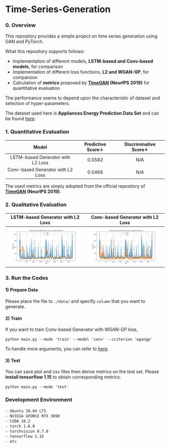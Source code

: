 # Time-Series-Generation

### 0. Overview
This repository provides a simple project on time series generation using GAN and PyTorch. 

What this repository supports follows:

- Implementation of different models, **LSTM-based and Conv-based models**, for comparison
- Implementation of different loss functions, **L2 and WGAN-GP**, for comparsion
- Calculation of **metrics** proposed by **[TimeGAN](https://papers.nips.cc/paper/2019/hash/c9efe5f26cd17ba6216bbe2a7d26d490-Abstract.html) (NeurIPS 2019)** for quantitative evaluation

The performance seems to depend upon the characteristic of dataset and selection of hyper-parameters.

The dataset used here is **Appliances Energy Prediction Data Set** and can be found [here](https://archive.ics.uci.edu/ml/datasets/Appliances+energy+prediction).

### 1. Quantitative Evaluation

| Model | Predictive Score↓ | Discriminative Score↓ |
|:---:|:---:|:---:|
| LSTM-based Generator with L2 Loss | 0.0582 | N/A |
| Conv-based Generator with L2 Loss | 0.0466 | N/A |

The used metrics are simply adopted from the official repository of **[TimeGAN](https://github.com/jsyoon0823/TimeGAN) (NeurIPS 2019)**.

### 2. Qualitative Evaluation

| LSTM-based Generator with L2 Loss | Conv-based Generator with L2 Loss |
|:---:|:---:|
| <img src = './results/inference/FakeTS_usingLSTMGenerator_and_L2_Epoch1000.png'> | <img src = './results/inference/FakeTS_usingConvGenerator_and_L2_Epoch1000.png'> |

### 3. Run the Codes
#### 1) Prepare Data
Please place the file to `./data/` and specify `column` that you want to generate.

#### 2) Train
If you want to train Conv-based Generator with WGAN-GP loss,
```
python main.py --mode 'train' --model 'conv' --criterion 'wgangp'
```

To handle more arguments, you can refer to [here](https://github.com/hee9joon/Time-Series-Generation/blob/main/main.py#L262).

#### 3) Test
You can save plot and csv files then derive metrics on the test set. Please **install tensorflow 1.15** to obtain corresponding metrics.

```
python main.py --mode 'test'
```


### Development Environment
```
- Ubuntu 18.04 LTS
- NVIDIA GFORCE RTX 3090
- CUDA 10.2
- torch 1.6.0
- torchvision 0.7.0
- tensorflow 1.15
- etc
```
